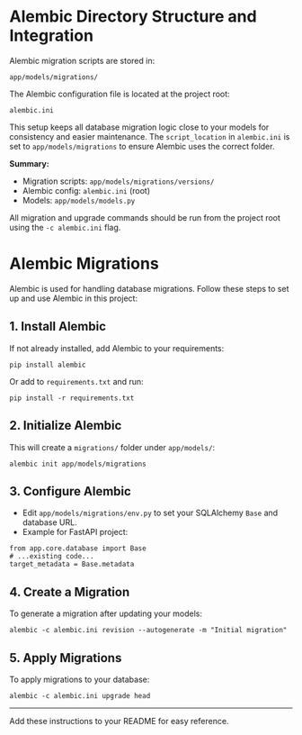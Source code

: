 # Alembic Directory Structure and Integration

Alembic migration scripts are stored in:

	app/models/migrations/

The Alembic configuration file is located at the project root:

	alembic.ini

This setup keeps all database migration logic close to your models for consistency and easier maintenance. The `script_location` in `alembic.ini` is set to `app/models/migrations` to ensure Alembic uses the correct folder.

**Summary:**
- Migration scripts: `app/models/migrations/versions/`
- Alembic config: `alembic.ini` (root)
- Models: `app/models/models.py`

All migration and upgrade commands should be run from the project root using the `-c alembic.ini` flag.
# Alembic Migrations

Alembic is used for handling database migrations. Follow these steps to set up and use Alembic in this project:

## 1. Install Alembic

If not already installed, add Alembic to your requirements:

```
pip install alembic
```

Or add to `requirements.txt` and run:

```
pip install -r requirements.txt
```

## 2. Initialize Alembic


This will create a `migrations/` folder under `app/models/`:

```
alembic init app/models/migrations
```

## 3. Configure Alembic

- Edit `app/models/migrations/env.py` to set your SQLAlchemy `Base` and database URL.
- Example for FastAPI project:

```
from app.core.database import Base
# ...existing code...
target_metadata = Base.metadata
```

## 4. Create a Migration

To generate a migration after updating your models:

```
alembic -c alembic.ini revision --autogenerate -m "Initial migration"
```

## 5. Apply Migrations

To apply migrations to your database:

```
alembic -c alembic.ini upgrade head
```

---

Add these instructions to your README for easy reference.
